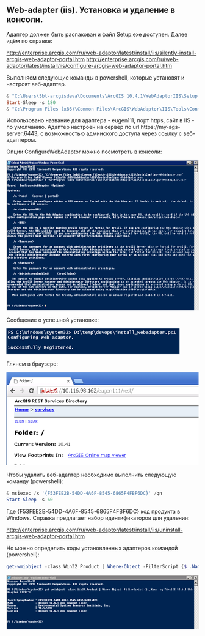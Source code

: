 ## Web-adapter (iis). Установка и удаление в консоли.

Адаптер должен быть распакован и файл Setup.exe доступен. Далее идём по справке:

http://enterprise.arcgis.com/ru/web-adaptor/latest/install/iis/silently-install-arcgis-web-adaptor-portal.htm
http://enterprise.arcgis.com/ru/web-adaptor/latest/install/iis/configure-arcgis-web-adaptor-portal.htm

Выполняем следующие команды в powershell, которые установят и настроят веб-адаптер.

```powershell
& "C:\Users\Sbt-arcgisdeva\Documents\ArcGIS 10.4.1\WebAdaptorIIS\Setup.exe" /qb VDIRNAME=eugen111 WEBSITE_ID=1 PORT=443
Start-Sleep -s 180
& "C:\Program Files (x86)\Common Files\ArcGIS\WebAdaptor\IIS\Tools\ConfigureWebAdaptor.exe" /m server /w https://localhost/eugen111/webadaptor /g https://my-ags-server:6443 /a true /u siteadmin /p 123456
```

Использовано название для адаптера - eugen111, порт https, сайт в IIS - по умолчанию.
Адаптер настроен на сервер по url https://my-ags-server:6443, c возможностью админского доступа через ссылку с веб-адаптером.

Опции ConfigureWebAdaptor можно посмотреть в консоли:

![alt-текст](../images/wa_iis/webadapter_config_options.PNG "webadapter_config_options")

Сообщение о успешной установке:

![alt-текст](../images/wa_iis/webadapter_succes.PNG "webadapter_succes")

Глянем в браузере:

![alt-текст](../images/wa_iis/example_new_webadapter.PNG "example_new_webadapter")


Чтобы удалить веб-адаптер необходимо выполнить следующую команду (powershell):

```powershell
& msiexec /x '{F53FEE2B-54DD-4A6F-8545-6865F4FBF6DC}' /qn
Start-Sleep -s 60
```

Где {F53FEE2B-54DD-4A6F-8545-6865F4FBF6DC} код продукта в Windows. Справка предлагает набор идентификаторов для удаления:

http://enterprise.arcgis.com/ru/web-adaptor/latest/install/iis/uninstall-arcgis-web-adaptor-portal.htm

Но можно определить коды установленных адаптеров командой (powershell):

```powershell
get-wmiobject -class Win32_Product | Where-Object -FilterScript {$_.Name -eq "ArcGIS 10.4.1 Web Adaptor (IIS)"}
```

![alt-текст](../images/wa_iis/search_id_webadapter.PNG "search_id_webadapter")
